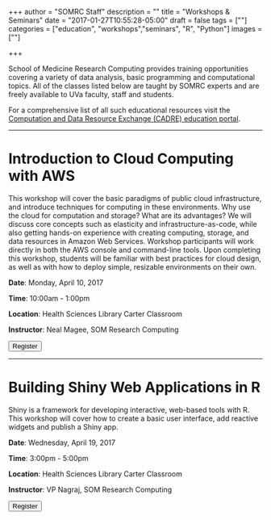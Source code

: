 +++
author = "SOMRC Staff"
description = ""
title = "Workshops & Seminars"
date = "2017-01-27T10:55:28-05:00"
draft = false
tags = [""]
categories = ["education", "workshops","seminars", "R", "Python"]
images = [""]

+++

<p class=lead>School of Medicine Research Computing provides training opportunities covering a variety of data analysis, basic programming and computational topics. All of the classes listed below are taught by SOMRC experts and are freely available to UVa faculty, staff and students.</p>

<p class=lead>For a comprehensive list of all such educational resources visit the <a href="http://cadre.virginia.edu/service-detail/education" target="_new">Computation and Data Resource Exchange (CADRE) education portal</a>.</p>

- - -

# Introduction to Cloud Computing with AWS

This workshop will cover the basic paradigms of public cloud infrastructure, and introduce techniques for computing in these environments. Why use the cloud for computation and storage? What are its advantages? We will discuss core concepts such as elasticity and infrastructure-as-code, while also getting hands-on experience with creating computing, storage, and data resources in Amazon Web Services. Workshop participants will work directly in both the AWS console and command-line tools. Upon completing this workshop, students will be familiar with best practices for cloud design, as well as with how to deploy simple, resizable environments on their own.

**Date**: Monday, April 10, 2017

**Time**: 10:00am - 1:00pm

**Location**: Health Sciences Library Carter Classroom

**Instructor**: Neal Magee, SOM Research Computing

[<button class="btn btn-primary">Register</button>](http://cal.hsl.virginia.edu/event/3188800)

- - -

# Building Shiny Web Applications in R

Shiny is a framework for developing interactive, web-based tools with R. This workshop will cover how to create a basic user interface, add reactive widgets and publish a Shiny app.

**Date**: Wednesday, April 19, 2017

**Time**: 3:00pm - 5:00pm

**Location**: Health Sciences Library Carter Classroom

**Instructor**: VP Nagraj, SOM Research Computing

[<button class="btn btn-primary">Register</button>](http://cal.hsl.virginia.edu/event/3066560)

